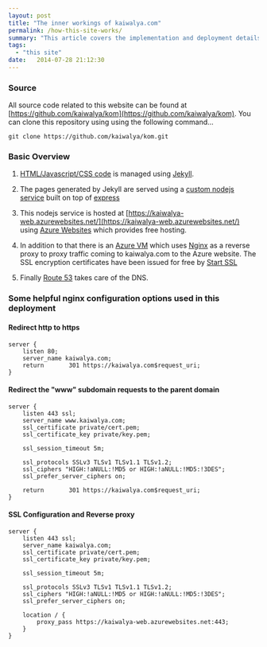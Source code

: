 ```yaml
---
layout: post
title: "The inner workings of kaiwalya.com"
permalink: /how-this-site-works/
summary: "This article covers the implementation and deployment details of this website"
tags:
  - "this site"
date:   2014-07-28 21:12:30
---
```



### Source
All source code related to this website can be found at [https://github.com/kaiwalya/kom](https://github.com/kaiwalya/kom). You can clone this repository using using the following command...

	git clone https://github.com/kaiwalya/kom.git

### Basic Overview

1.	[HTML/Javascript/CSS code](https://github.com/kaiwalya/kom/tree/f/azure-site/www) is managed using [Jekyll](http://jekyllrb.com/).

1.	The pages generated by Jekyll are served using a [custom nodejs service](https://github.com/kaiwalya/kom/tree/f/azure-site/server.js) built on top of [express](http://expressjs.com/)

1.	This nodejs service is hosted at [https://kaiwalya-web.azurewebsites.net/](https://kaiwalya-web.azurewebsites.net/) using [Azure Websites](https://azure.microsoft.com/en-us/services/web-sites/) which provides free hosting.

1.	In addition to that there is an [Azure VM](https://azure.microsoft.com/en-us/services/virtual-machines/) which uses [Nginx](http://nginx.org/) as a reverse proxy to proxy traffic coming to kaiwalya.com to the Azure website. The SSL encryption certificates have been issued for free by [Start SSL](https://www.startssl.com)

1.	Finally [Route 53](http://aws.amazon.com/route53/) takes care of the DNS.

### Some helpful nginx configuration options used in this deployment

#### Redirect http to https

	server {
		listen 80;
		server_name kaiwalya.com;
		return       301 https://kaiwalya.com$request_uri;
	}

#### Redirect the "www" subdomain requests to the parent domain

	server {
		listen 443 ssl;
		server_name www.kaiwalya.com;
		ssl_certificate private/cert.pem;
		ssl_certificate_key private/key.pem;

		ssl_session_timeout 5m;

		ssl_protocols SSLv3 TLSv1 TLSv1.1 TLSv1.2;
		ssl_ciphers "HIGH:!aNULL:!MD5 or HIGH:!aNULL:!MD5:!3DES";
		ssl_prefer_server_ciphers on;

		return       301 https://kaiwalya.com$request_uri;
	}


#### SSL Configuration and Reverse proxy

	server {
		listen 443 ssl;
		server_name kaiwalya.com;
		ssl_certificate private/cert.pem;
		ssl_certificate_key private/key.pem;

		ssl_session_timeout 5m;

		ssl_protocols SSLv3 TLSv1 TLSv1.1 TLSv1.2;
		ssl_ciphers "HIGH:!aNULL:!MD5 or HIGH:!aNULL:!MD5:!3DES";
		ssl_prefer_server_ciphers on;

		location / {
			proxy_pass https://kaiwalya-web.azurewebsites.net:443;
		}
	}
